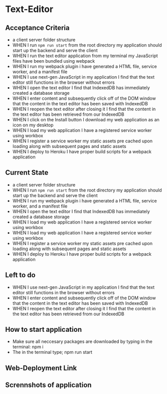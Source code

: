 # Text-Editor

## Acceptance Criteria 
 * a client server folder structure
* WHEN I run `npm run start` from the root directory my application should start up the backend and serve the client
* WHEN I run the text editor application from my terminal my JavaScript files have been bundled using webpack
* WHEN I run my webpack plugin i have generated a HTML file, service worker, and a manifest file
* WHEN I use next-gen JavaScript in my application  I find that the text editor still functions in the browser without errors
* WHEN I open the text editor I find that IndexedDB has immediately created a database storage
* WHEN I enter content and subsequently click off of the DOM window that the content in the text editor has been saved with IndexedDB
* WHEN I reopen the text editor after closing it I find that the content in the text editor has been retrieved from our IndexedDB
* WHEN I click on the Install button I download my web application as an icon on my desktop
* WHEN I load my web application I have a registered service worker using workbox
* WHEN I register a service worker my static assets pre cached upon loading along with subsequent pages and static assets
* WHEN I deploy to Heroku I have proper build scripts for a webpack application


## Current State
* a client server folder structure
* WHEN I run `npm run start` from the root directory my application should start up the backend and serve the client
* WHEN I run my webpack plugin i have generated a HTML file, service worker, and a manifest file
* WHEN I open the text editor I find that IndexedDB has immediately created a database storage
* WHEN I load my web application I have a registered service worker using workbox
* WHEN I load my web application I have a registered service worker using workbox
* WHEN I register a service worker my static assets pre cached upon loading along with subsequent pages and static assets
* WHEN I deploy to Heroku I have proper build scripts for a webpack application


## Left to do 
* WHEN I use next-gen JavaScript in my application  I find that the text editor still functions in the browser without errors
* WHEN I enter content and subsequently click off of the DOM window that the content in the text editor has been saved with IndexedDB
* WHEN I reopen the text editor after closing it I find that the content in the text editor has been retrieved from our IndexedDB

## How to start application
* Make sure all neccesary packages are downloaded by typing in the terminal: npm i 
* The in the terminal type; npm run start  

## Web-Deployment Link 

## Scrennshots of application 
